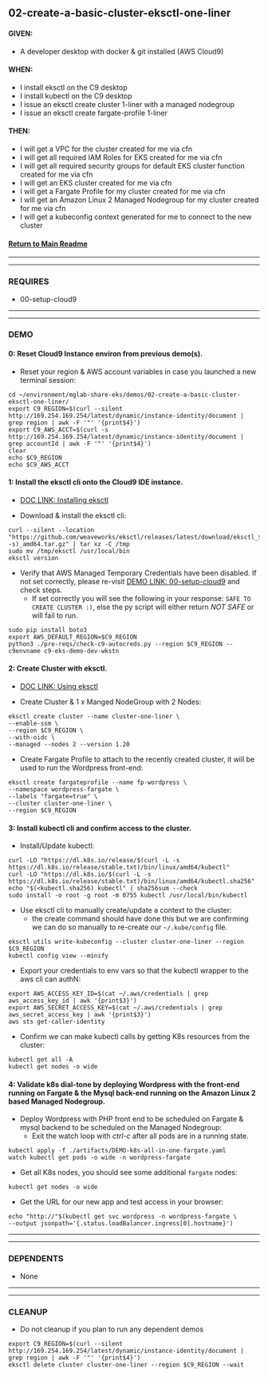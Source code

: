 ## 02-create-a-basic-cluster-eksctl-one-liner
#### GIVEN:
  - A developer desktop with docker & git installed (AWS Cloud9)

#### WHEN:
  - I install eksctl on the C9 desktop
  - I install kubectl on the C9 desktop
  - I issue an eksctl create cluster 1-liner with a managed nodegroup
  - I issue an eksctl create fargate-profile 1-liner

#### THEN:
  - I will get a VPC for the cluster created for me via cfn
  - I will get all required IAM Roles for EKS created for me via cfn
  - I will get all required security groups for default EKS cluster function created for me via cfn
  - I will get an EKS cluster created for me via cfn
  - I will get a Fargate Profile for my cluster created for me via cfn
  - I will get an Amazon Linux 2 Managed Nodegroup for my cluster created for me via cfn
  - I will get a kubeconfig context generated for me to connect to the new cluster

#### [Return to Main Readme](https://github.com/virtmerlin/mglab-share-eks#demos)

---------------------------------------------------------------
---------------------------------------------------------------
### REQUIRES
- 00-setup-cloud9

---------------------------------------------------------------
---------------------------------------------------------------
### DEMO

#### 0: Reset Cloud9 Instance environ from previous demo(s).
- Reset your region & AWS account variables in case you launched a new terminal session:
```
cd ~/environment/mglab-share-eks/demos/02-create-a-basic-cluster-eksctl-one-liner/
export C9_REGION=$(curl --silent http://169.254.169.254/latest/dynamic/instance-identity/document |  grep region | awk -F '"' '{print$4}')
export C9_AWS_ACCT=$(curl -s http://169.254.169.254/latest/dynamic/instance-identity/document | grep accountId | awk -F '"' '{print$4}')
clear
echo $C9_REGION
echo $C9_AWS_ACCT
```

#### 1: Install the eksctl cli onto the Cloud9 IDE instance.
  - [DOC LINK: Installing eksctl](https://docs.aws.amazon.com/eks/latest/userguide/eksctl.html)

- Download & install the eksctl cli:
```
curl --silent --location "https://github.com/weaveworks/eksctl/releases/latest/download/eksctl_$(uname -s)_amd64.tar.gz" | tar xz -C /tmp
sudo mv /tmp/eksctl /usr/local/bin
eksctl version
```
- Verify that AWS Managed Temporary Credentials have been disabled.  If not set correctly, please re-visit [DEMO LINK: 00-setup-cloud9](demos/00-setup-cloud9/demo.md) and check steps.
    - If set correctly you will see the following in your response: `SAFE TO CREATE CLUSTER :)`, else the py script will either return _NOT SAFE_ or will fail to run.
```
sudo pip install boto3
export AWS_DEFAULT_REGION=$C9_REGION
python3 ./pre-reqs/check-c9-autocreds.py --region $C9_REGION --c9envname c9-eks-demo-dev-wkstn
```

#### 2: Create Cluster with eksctl.
  - [DOC LINK: Using eksctl](https://eksctl.io/)

- Create Cluster & 1 x Manged NodeGroup with 2 Nodes:
```
eksctl create cluster --name cluster-one-liner \
--enable-ssm \
--region $C9_REGION \
--with-oidc \
--managed --nodes 2 --version 1.20
```
- Create Fargate Profile to attach to the recently created cluster, it will be used to run the Wordpress front-end:
```
eksctl create fargateprofile --name fp-wordpress \
--namespace wordpress-fargate \
--labels "fargate=true" \
--cluster cluster-one-liner \
--region $C9_REGION
```


#### 3: Install kubectl cli and confirm access to the cluster.
- Install/Update kubectl:
```
curl -LO "https://dl.k8s.io/release/$(curl -L -s https://dl.k8s.io/release/stable.txt)/bin/linux/amd64/kubectl"
curl -LO "https://dl.k8s.io/$(curl -L -s https://dl.k8s.io/release/stable.txt)/bin/linux/amd64/kubectl.sha256"
echo "$(<kubectl.sha256) kubectl" | sha256sum --check
sudo install -o root -g root -m 0755 kubectl /usr/local/bin/kubectl
```
- Use eksctl cli to manually create/update a context to the cluster:
    - the create command should have done this but we are confirming we can do so manually to re-create our `~/.kube/config` file.
```
eksctl utils write-kubeconfig --cluster cluster-one-liner --region $C9_REGION
kubectl config view --minify
```
- Export your credentials to env vars so that the kubectl wrapper to the aws cli can authN:
```
export AWS_ACCESS_KEY_ID=$(cat ~/.aws/credentials | grep aws_access_key_id | awk '{print$3}')
export AWS_SECRET_ACCESS_KEY=$(cat ~/.aws/credentials | grep aws_secret_access_key | awk '{print$3}')
aws sts get-caller-identity
```
- Confirm we can make kubectl calls by getting K8s resources from the cluster:
```
kubectl get all -A
kubectl get nodes -o wide
```

#### 4: Validate k8s dial-tone by deploying Wordpress with the front-end running on Fargate & the Mysql back-end running on the Amazon Linux 2 based Managed Nodegroup.
- Deploy Wordpress with PHP front end to be scheduled on Fargate & mysql backend to be scheduled on the Managed Nodegroup:
  - Exit the watch loop with _ctrl-c_ after all pods are in a running state.

```
kubectl apply -f ./artifacts/DEMO-k8s-all-in-one-fargate.yaml
watch kubectl get pods -o wide -n wordpress-fargate
```
- Get all K8s nodes, you should see some additional `fargate` nodes:
```
kubectl get nodes -o wide
```
- Get the URL for our new app and test access in your browser:
```
echo "http://"$(kubectl get svc wordpress -n wordpress-fargate \
--output jsonpath='{.status.loadBalancer.ingress[0].hostname}')
```

---------------------------------------------------------------
---------------------------------------------------------------
### DEPENDENTS
- None

---------------------------------------------------------------
---------------------------------------------------------------
### CLEANUP
- Do not cleanup if you plan to run any dependent demos
```
export C9_REGION=$(curl --silent http://169.254.169.254/latest/dynamic/instance-identity/document |  grep region | awk -F '"' '{print$4}')
eksctl delete cluster cluster-one-liner --region $C9_REGION --wait
```
